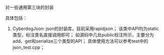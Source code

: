 对一些通用第三块的封装

具体包括：
1. CyberdogJson: json的封装库，目前采用rapidjson；
该类中API均为static类型，标注类名直接调用即可；
如源码中几处public标注所示，主要分为add、get和serialize三个类型的API；
具体使用方法可以参考test中的json_test.cpp；

